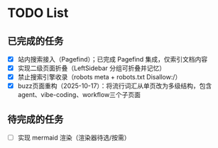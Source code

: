 # TODO List

## 已完成的任务

- [x] 站内搜索接入（Pagefind）；已完成 Pagefind 集成，仅索引文档内容
- [x] 实现二级页面折叠（LeftSidebar 分组可折叠并记忆）
- [x] 禁止搜索引擎收录（robots meta + robots.txt Disallow:/）
- [x] buzz页面重构（2025-10-17）：将流行词汇从单页改为多级结构，包含agent、vibe-coding、workflow三个子页面

## 待完成的任务

- [ ] 实现 mermaid 渲染（渲染器待选/按需）
